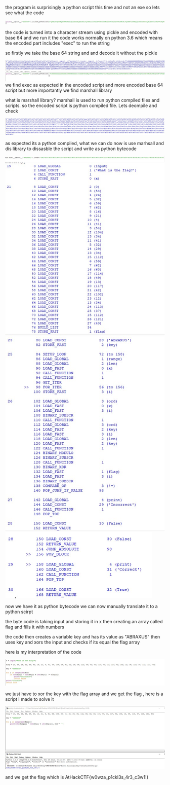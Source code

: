 the program is surprisingly a python script this time and not an exe so lets see what the code

![alt text](https://github.com/Mohamed-Adil-Cyber/AthackReverseSolutions/blob/main/PicklySituation/images/Screenshot_1.jpg)

the code is turned into a character stream using pickle and encoded with base 64 and we run it the code works normally on python 3.6 which means the encoded part includes "exec" to run the string

so firstly we take the base 64 string and and decode it without the pickle

![alt text](https://github.com/Mohamed-Adil-Cyber/AthackReverseSolutions/blob/main/PicklySituation/images/Screenshot_2.jpg)
![alt text](https://github.com/Mohamed-Adil-Cyber/AthackReverseSolutions/blob/main/PicklySituation/images/Screenshot_3.jpg)
we find exec as expected in the encoded script and more encoded base 64 script but more importantly we find marshall library 

what is marshall library? marshall is used to run python compiled files and scripts.
so the encoded script is python compiled file. Lets deompile and check

![alt text](https://github.com/Mohamed-Adil-Cyber/AthackReverseSolutions/blob/main/PicklySituation/images/Screenshot_4.jpg)

as expected its a python compiled, what we can do now is use marhsall and dis library to dissasble the script and write as python bytecode

![alt text](https://github.com/Mohamed-Adil-Cyber/AthackReverseSolutions/blob/main/PicklySituation/images/Screenshot_5.jpg)
![alt text](https://github.com/Mohamed-Adil-Cyber/AthackReverseSolutions/blob/main/PicklySituation/images/Screenshot_6.jpg)
![alt text](https://github.com/Mohamed-Adil-Cyber/AthackReverseSolutions/blob/main/PicklySituation/images/Screenshot_7.jpg)
![alt text](https://github.com/Mohamed-Adil-Cyber/AthackReverseSolutions/blob/main/PicklySituation/images/Screenshot_8.jpg)

now we have it as python bytecode we can now manually translate it to a python scirpt

the byte code is taking input and storing it in x then creating an array called flag and fills it with numbers

the code then creates a variable key and has its value as "ABRAXUS" then uses key and xors the input and checks if its equal the flag array 

here is my interpretation of the code

![alt text](https://github.com/Mohamed-Adil-Cyber/AthackReverseSolutions/blob/main/PicklySituation/images/Screenshot_9.jpg)

we just have to xor the key with the flag array and we get the flag , here is a script I made to solve it

![alt text](https://github.com/Mohamed-Adil-Cyber/AthackReverseSolutions/blob/main/PicklySituation/images/Screenshot_10.jpg)


and we get the flag which is AtHackCTF{w0wza_p1ckl3s_4r3_c3w1!}
